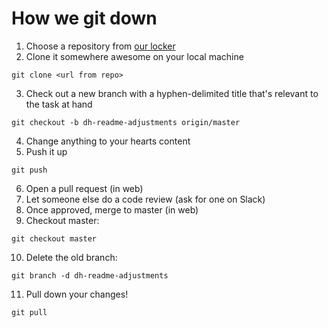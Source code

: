 How we git down
===

1. Choose a repository from [our locker](https://github.com/VolleyIndustries "All our repos")
2. Clone it somewhere awesome on your local machine

`git clone <url from repo>`

3. Check out a new branch with a hyphen-delimited title that's relevant to the task at hand

`git checkout -b dh-readme-adjustments origin/master`

4. Change anything to your hearts content
5. Push it up

`git push`

6. Open a pull request (in web)
7. Let someone else do a code review (ask for one on Slack)
8. Once approved, merge to master (in web)
9. Checkout master:

`git checkout master`

10. Delete the old branch:

`git branch -d dh-readme-adjustments`

11. Pull down your changes!

`git pull`
